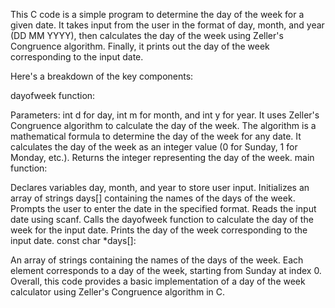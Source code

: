 This C code is a simple program to determine the day of the week for a given date. It takes input from the user in the format of day, month, and year (DD MM YYYY), then calculates the day of the week using Zeller's Congruence algorithm. Finally, it prints out the day of the week corresponding to the input date.

Here's a breakdown of the key components:

dayofweek function:

Parameters: int d for day, int m for month, and int y for year.
It uses Zeller's Congruence algorithm to calculate the day of the week.
The algorithm is a mathematical formula to determine the day of the week for any date.
It calculates the day of the week as an integer value (0 for Sunday, 1 for Monday, etc.).
Returns the integer representing the day of the week.
main function:

Declares variables day, month, and year to store user input.
Initializes an array of strings days[] containing the names of the days of the week.
Prompts the user to enter the date in the specified format.
Reads the input date using scanf.
Calls the dayofweek function to calculate the day of the week for the input date.
Prints the day of the week corresponding to the input date.
const char *days[]:

An array of strings containing the names of the days of the week.
Each element corresponds to a day of the week, starting from Sunday at index 0.
Overall, this code provides a basic implementation of a day of the week calculator using Zeller's Congruence algorithm in C.
